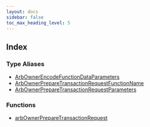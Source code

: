 ```yaml
---
layout: docs
sidebar: false
toc_max_heading_level: 5
---
```


## Index

### Type Aliases

- [ArbOwnerEncodeFunctionDataParameters](type-aliases/ArbOwnerEncodeFunctionDataParameters.md)
- [ArbOwnerPrepareTransactionRequestFunctionName](type-aliases/ArbOwnerPrepareTransactionRequestFunctionName.md)
- [ArbOwnerPrepareTransactionRequestParameters](type-aliases/ArbOwnerPrepareTransactionRequestParameters.md)

### Functions

- [arbOwnerPrepareTransactionRequest](functions/arbOwnerPrepareTransactionRequest.md)
